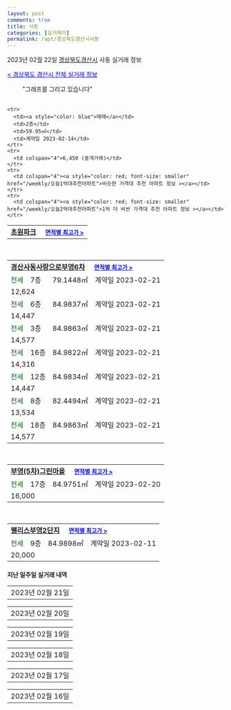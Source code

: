 ```yaml
---
layout: post
comments: true
title: 사동
categories: [실거래가]
permalink: /apt/경상북도경산시사동
---
```


2023년 02월 22일 <a href="/apt/경상북도경산시">경상북도경산시</a> 사동 실거래 정보

<a style="color: blue;" href="/apt/경상북도경산시">< 경상북도 경산시 전체 실거래 정보</a>

<script type="text/javascript">
  google.charts.load('current', {'packages':['corechart']});
  google.charts.setOnLoadCallback(drawChart);

  function drawChart() {
    var data = google.visualization.arrayToDataTable([['거래일', '매매', '전월세', '전매'], ['21-01', 1, 0, 0], ['21-02', 0, 1, 0], ['21-03', 0, 1, 0], ['21-04', 0, 1, 0], ['21-05', 0, 1, 0], ['21-06', 0, 1, 0], ['21-07', 0, 2, 0], ['21-08', 11, 12, 0], ['21-09', 2, 0, 0], ['21-10', 1, 1, 0], ['21-11', 1, 4, 0], ['21-12', 0, 1, 0], ['22-01', 0, 5, 0], ['22-02', 11, 82, 0], ['22-03', 22, 51, 0], ['22-04', 31, 38, 0], ['22-05', 21, 30, 0], ['22-06', 10, 27, 0], ['22-07', 23, 28, 0], ['22-08', 23, 47, 0], ['22-09', 17, 25, 0], ['22-10', 7, 32, 0], ['22-11', 6, 29, 0], ['22-12', 12, 120, 0], ['23-01', 5, 119, 0], ['23-02', 6, 85, 0]]);

    var options = {
      title: '최근 1년간 유형별 거래량 추이',
      legend: { position: 'bottom' }
    };

    setTimeout(function() {
        var chart = new google.visualization.LineChart(document.getElementById('columnchart_material'));
        chart.draw(data, (options));
        document.getElementById('loading').style.display = 'none';
    }, 200);

  }
</script>


<div id="loading" style="z-index:20; display: block; margin-left: 35px">"그래프를 그리고 있습니다"</div>
<div id="columnchart_material" style="width: 95%; margin-left: -35px; display: block"></div>
<!--<div style="width: 95%; margin-left: -35px; display: block">
      <script async src="https://pagead2.googlesyndication.com/pagead/js/adsbygoogle.js?client=ca-pub-3485438051770037"
          crossorigin="anonymous"></script>
      <ins class="adsbygoogle"
          style="display:block"
          data-ad-format="fluid"
          data-ad-layout-key="-fb+5w+4e-db+86"
          data-ad-client="ca-pub-3485438051770037"
          data-ad-slot="1827090281"></ins>
      <script>
          (adsbygoogle = window.adsbygoogle || []).push({});
      </script>
</div>-->
<br>
<table>
  <tr>
    <td colspan="4" style="font-weight: bold;"><a href="/apt/경상북도경산시사동초원파크">초원파크</a> &nbsp;&nbsp;&nbsp; <a style="color: blue; font-size: smaller;" href="/apt/경상북도경산시사동초원파크">면적별 최고가 ></a></td>
  </tr>
    
    <tr>
      <td><a style="color: blue">매매</a></td>
      <td>2층</td>
      <td>59.95㎡</td>
      <td>계약일 2023-02-14</td>
    </tr>
    <tr>
      <td colspan="4">6,450 (중개거래)</td>
    </tr>
    <tr>
      <td colspan="4"><a style="color: red; font-size: smaller" href="/weekly/오늘1억대추천아파트">비슷한 가격대 추천 아파트 정보 ></a></td>
    </tr>
    <tr>
      <td colspan="4"><a style="color: red; font-size: smaller" href="/weekly/오늘2억대추천아파트">1억 더 비싼 가격대 추천 아파트 정보 ></a></td>
    </tr>
      
</table>
<br>
<table>
  <tr>
    <td colspan="4" style="font-weight: bold;"><a href="/apt/경상북도경산시사동경산사동사랑으로부영6차">경산사동사랑으로부영6차</a> &nbsp;&nbsp;&nbsp; <a style="color: blue; font-size: smaller;" href="/apt/경상북도경산시사동경산사동사랑으로부영6차">면적별 최고가 ></a></td>
  </tr>
    
  <tr>
    <td><a style="color: darkgreen">전세</a></td>
    <td>7층</td>
    <td>79.1448㎡</td>
    <td>계약일 2023-02-21</td>
  </tr>
  <tr>
    <td colspan="4">12,624</td>
  </tr>
    
  <tr>
    <td><a style="color: darkgreen">전세</a></td>
    <td>6층</td>
    <td>84.9837㎡</td>
    <td>계약일 2023-02-21</td>
  </tr>
  <tr>
    <td colspan="4">14,447</td>
  </tr>
    
  <tr>
    <td><a style="color: darkgreen">전세</a></td>
    <td>3층</td>
    <td>84.9863㎡</td>
    <td>계약일 2023-02-21</td>
  </tr>
  <tr>
    <td colspan="4">14,577</td>
  </tr>
    
  <tr>
    <td><a style="color: darkgreen">전세</a></td>
    <td>16층</td>
    <td>84.9822㎡</td>
    <td>계약일 2023-02-21</td>
  </tr>
  <tr>
    <td colspan="4">14,316</td>
  </tr>
    
  <tr>
    <td><a style="color: darkgreen">전세</a></td>
    <td>12층</td>
    <td>84.9834㎡</td>
    <td>계약일 2023-02-21</td>
  </tr>
  <tr>
    <td colspan="4">14,447</td>
  </tr>
    
  <tr>
    <td><a style="color: darkgreen">전세</a></td>
    <td>8층</td>
    <td>82.4494㎡</td>
    <td>계약일 2023-02-21</td>
  </tr>
  <tr>
    <td colspan="4">13,534</td>
  </tr>
    
  <tr>
    <td><a style="color: darkgreen">전세</a></td>
    <td>18층</td>
    <td>84.9863㎡</td>
    <td>계약일 2023-02-21</td>
  </tr>
  <tr>
    <td colspan="4">14,577</td>
  </tr>
    
</table>
<br>
<table>
  <tr>
    <td colspan="4" style="font-weight: bold;"><a href="/apt/경상북도경산시사동부영(5차)그린마을">부영(5차)그린마을</a> &nbsp;&nbsp;&nbsp; <a style="color: blue; font-size: smaller;" href="/apt/경상북도경산시사동부영(5차)그린마을">면적별 최고가 ></a></td>
  </tr>
    
  <tr>
    <td><a style="color: darkgreen">전세</a></td>
    <td>17층</td>
    <td>84.9751㎡</td>
    <td>계약일 2023-02-20</td>
  </tr>
  <tr>
    <td colspan="4">16,000</td>
  </tr>
    
</table>
<br>
<table>
  <tr>
    <td colspan="4" style="font-weight: bold;"><a href="/apt/경상북도경산시사동팰리스부영2단지">팰리스부영2단지</a> &nbsp;&nbsp;&nbsp; <a style="color: blue; font-size: smaller;" href="/apt/경상북도경산시사동팰리스부영2단지">면적별 최고가 ></a></td>
  </tr>
    
  <tr>
    <td><a style="color: darkgreen">전세</a></td>
    <td>9층</td>
    <td>84.9898㎡</td>
    <td>계약일 2023-02-11</td>
  </tr>
  <tr>
    <td colspan="4">20,000</td>
  </tr>
    
</table>
    
<div style="margin-top: 20px; margin-bottom: 13px"><b>지난 일주일 실거래 내역</b></div>

  <table style="width: 100%; margin-bottom: 1px">
      <tr class="header">
        <td>2023년 02월 21일</td>
      </tr>
      <tr class="child" style="display: none">
        <td>
            
        <table>
          <tr>
            <td colspan="4" style="font-weight: bold;"><a href="https://search.naver.com/search.naver?query=부영1차">부영1차</a> &nbsp;&nbsp;&nbsp; <a style="color: blue; font-size: smaller;" href="/apt/경상북도경산시사동부영1차">면적별 최고가 ></a></td>            
          </tr>

          <tr>
            <td><a style="color: blue">매매</a></td>
            <td>15층</td>
            <td>50.186㎡</td>
            <td>계약일 2023-02-14</td>
          </tr>
          <tr>
            <td colspan="4">10,000 (중개거래)</td>
          </tr>
    
        </table>
        <table style="margin-top: 5px">
          <tr>
            <td colspan="4" style="font-weight: bold;"><a href="https://search.naver.com/search.naver?query=경산사동사랑으로부영6차">경산사동사랑으로부영6차</a> &nbsp;&nbsp;&nbsp; <a style="color: blue; font-size: smaller;" href="/apt/경상북도경산시사동경산사동사랑으로부영6차">면적별 최고가 ></a></td>            
          </tr>
    
          <tr>
            <td><a style="color: darkgoldenrod">월세</a></td>
            <td>17층</td>
            <td>84.9863㎡</td>
            <td>계약일 2023-01-30</td>
          </tr>
          <tr>
            <td colspan="4">80 (2,000)</td>
          </tr>
    
          <tr>
            <td><a style="color: darkgreen">전세</a></td>
            <td>13층</td>
            <td>84.9863㎡</td>
            <td>계약일 2023-02-17</td>
          </tr>
          <tr>
            <td colspan="4">14,577</td>
          </tr>
    
          <tr>
            <td><a style="color: darkgreen">전세</a></td>
            <td>9층</td>
            <td>84.9834㎡</td>
            <td>계약일 2023-02-20</td>
          </tr>
          <tr>
            <td colspan="4">14,447</td>
          </tr>
    
          <tr>
            <td><a style="color: darkgreen">전세</a></td>
            <td>4층</td>
            <td>84.9863㎡</td>
            <td>계약일 2023-02-20</td>
          </tr>
          <tr>
            <td colspan="4">14,577</td>
          </tr>
    
          <tr>
            <td><a style="color: darkgreen">전세</a></td>
            <td>10층</td>
            <td>79.1448㎡</td>
            <td>계약일 2023-02-20</td>
          </tr>
          <tr>
            <td colspan="4">12,624</td>
          </tr>
    
          <tr>
            <td><a style="color: darkgreen">전세</a></td>
            <td>15층</td>
            <td>84.9834㎡</td>
            <td>계약일 2023-02-20</td>
          </tr>
          <tr>
            <td colspan="4">14,447</td>
          </tr>
    
          <tr>
            <td><a style="color: darkgreen">전세</a></td>
            <td>15층</td>
            <td>84.9863㎡</td>
            <td>계약일 2023-02-20</td>
          </tr>
          <tr>
            <td colspan="4">14,577</td>
          </tr>
    
          <tr>
            <td><a style="color: darkgreen">전세</a></td>
            <td>2층</td>
            <td>79.1448㎡</td>
            <td>계약일 2023-02-20</td>
          </tr>
          <tr>
            <td colspan="4">12,624</td>
          </tr>
    
          <tr>
            <td><a style="color: darkgreen">전세</a></td>
            <td>14층</td>
            <td>84.9863㎡</td>
            <td>계약일 2023-02-20</td>
          </tr>
          <tr>
            <td colspan="4">14,577</td>
          </tr>
    
          <tr>
            <td><a style="color: darkgreen">전세</a></td>
            <td>16층</td>
            <td>84.9834㎡</td>
            <td>계약일 2023-02-20</td>
          </tr>
          <tr>
            <td colspan="4">14,064</td>
          </tr>
    
          <tr>
            <td><a style="color: darkgreen">전세</a></td>
            <td>5층</td>
            <td>84.9834㎡</td>
            <td>계약일 2023-02-20</td>
          </tr>
          <tr>
            <td colspan="4">14,447</td>
          </tr>
    
        </table>
    
        </td>
      </tr>
  </table>
    
  <table style="width: 100%; margin-bottom: 1px">
      <tr class="header">
        <td>2023년 02월 20일</td>
      </tr>
      <tr class="child" style="display: none">
        <td>
            
        <table>
          <tr>
            <td colspan="4" style="font-weight: bold;"><a href="https://search.naver.com/search.naver?query=실거래정보없음">실거래정보없음</a> &nbsp;&nbsp;&nbsp; <a style="color: blue; font-size: smaller;" href="/apt/{real_region}사동{name_without_space}"></a></td>            
          </tr>

        </table>
    
        </td>
      </tr>
  </table>
    
  <table style="width: 100%; margin-bottom: 1px">
      <tr class="header">
        <td>2023년 02월 19일</td>
      </tr>
      <tr class="child" style="display: none">
        <td>
            
        <table>
          <tr>
            <td colspan="4" style="font-weight: bold;"><a href="https://search.naver.com/search.naver?query=실거래정보없음">실거래정보없음</a> &nbsp;&nbsp;&nbsp; <a style="color: blue; font-size: smaller;" href="/apt/{real_region}사동{name_without_space}"></a></td>            
          </tr>

        </table>
    
        </td>
      </tr>
  </table>
    
  <table style="width: 100%; margin-bottom: 1px">
      <tr class="header">
        <td>2023년 02월 18일</td>
      </tr>
      <tr class="child" style="display: none">
        <td>
            
        <table>
          <tr>
            <td colspan="4" style="font-weight: bold;"><a href="https://search.naver.com/search.naver?query=경산사동사랑으로부영6차">경산사동사랑으로부영6차</a> &nbsp;&nbsp;&nbsp; <a style="color: blue; font-size: smaller;" href="/apt/경상북도경산시사동경산사동사랑으로부영6차">면적별 최고가 ></a></td>            
          </tr>

          <tr>
            <td><a style="color: darkgreen">전세</a></td>
            <td>9층</td>
            <td>84.9863㎡</td>
            <td>계약일 2023-02-17</td>
          </tr>
          <tr>
            <td colspan="4">14,577</td>
          </tr>
    
          <tr>
            <td><a style="color: darkgreen">전세</a></td>
            <td>4층</td>
            <td>82.4494㎡</td>
            <td>계약일 2023-02-17</td>
          </tr>
          <tr>
            <td colspan="4">13,110</td>
          </tr>
    
          <tr>
            <td><a style="color: darkgreen">전세</a></td>
            <td>5층</td>
            <td>84.9822㎡</td>
            <td>계약일 2023-02-17</td>
          </tr>
          <tr>
            <td colspan="4">14,316</td>
          </tr>
    
          <tr>
            <td><a style="color: darkgreen">전세</a></td>
            <td>15층</td>
            <td>79.1448㎡</td>
            <td>계약일 2023-02-17</td>
          </tr>
          <tr>
            <td colspan="4">12,156</td>
          </tr>
    
          <tr>
            <td><a style="color: darkgreen">전세</a></td>
            <td>14층</td>
            <td>82.4494㎡</td>
            <td>계약일 2023-02-17</td>
          </tr>
          <tr>
            <td colspan="4">13,534</td>
          </tr>
    
        </table>
        <table style="margin-top: 5px">
          <tr>
            <td colspan="4" style="font-weight: bold;"><a href="https://search.naver.com/search.naver?query=부영1차">부영1차</a> &nbsp;&nbsp;&nbsp; <a style="color: blue; font-size: smaller;" href="/apt/경상북도경산시사동부영1차">면적별 최고가 ></a></td>            
          </tr>
    
          <tr>
            <td><a style="color: darkgreen">전세</a></td>
            <td>2층</td>
            <td>50.186㎡</td>
            <td>계약일 2023-02-17</td>
          </tr>
          <tr>
            <td colspan="4">7,854</td>
          </tr>
    
        </table>
    
        </td>
      </tr>
  </table>
    
  <table style="width: 100%; margin-bottom: 1px">
      <tr class="header">
        <td>2023년 02월 17일</td>
      </tr>
      <tr class="child" style="display: none">
        <td>
            
        <table>
          <tr>
            <td colspan="4" style="font-weight: bold;"><a href="https://search.naver.com/search.naver?query=경산사동사랑으로부영6차">경산사동사랑으로부영6차</a> &nbsp;&nbsp;&nbsp; <a style="color: blue; font-size: smaller;" href="/apt/경상북도경산시사동경산사동사랑으로부영6차">면적별 최고가 ></a></td>            
          </tr>

          <tr>
            <td><a style="color: darkgreen">전세</a></td>
            <td>5층</td>
            <td>82.4494㎡</td>
            <td>계약일 2023-02-10</td>
          </tr>
          <tr>
            <td colspan="4">13,110</td>
          </tr>
    
          <tr>
            <td><a style="color: darkgreen">전세</a></td>
            <td>5층</td>
            <td>84.9834㎡</td>
            <td>계약일 2023-02-16</td>
          </tr>
          <tr>
            <td colspan="4">14,767</td>
          </tr>
    
          <tr>
            <td><a style="color: darkgreen">전세</a></td>
            <td>10층</td>
            <td>82.4494㎡</td>
            <td>계약일 2023-02-16</td>
          </tr>
          <tr>
            <td colspan="4">13,534</td>
          </tr>
    
          <tr>
            <td><a style="color: darkgreen">전세</a></td>
            <td>7층</td>
            <td>79.1448㎡</td>
            <td>계약일 2023-02-16</td>
          </tr>
          <tr>
            <td colspan="4">12,624</td>
          </tr>
    
          <tr>
            <td><a style="color: darkgreen">전세</a></td>
            <td>16층</td>
            <td>84.9863㎡</td>
            <td>계약일 2023-02-16</td>
          </tr>
          <tr>
            <td colspan="4">14,577</td>
          </tr>
    
          <tr>
            <td><a style="color: darkgreen">전세</a></td>
            <td>5층</td>
            <td>79.1448㎡</td>
            <td>계약일 2023-02-16</td>
          </tr>
          <tr>
            <td colspan="4">12,624</td>
          </tr>
    
          <tr>
            <td><a style="color: darkgreen">전세</a></td>
            <td>18층</td>
            <td>84.9863㎡</td>
            <td>계약일 2023-02-16</td>
          </tr>
          <tr>
            <td colspan="4">14,577</td>
          </tr>
    
        </table>
        <table style="margin-top: 5px">
          <tr>
            <td colspan="4" style="font-weight: bold;"><a href="https://search.naver.com/search.naver?query=부영2차">부영2차</a> &nbsp;&nbsp;&nbsp; <a style="color: blue; font-size: smaller;" href="/apt/경상북도경산시사동부영2차">면적별 최고가 ></a></td>            
          </tr>
    
          <tr>
            <td><a style="color: darkgoldenrod">월세</a></td>
            <td>3층</td>
            <td>84.9768㎡</td>
            <td>계약일 2023-01-20</td>
          </tr>
          <tr>
            <td colspan="4">65 (2,000)</td>
          </tr>
    
        </table>
    
        </td>
      </tr>
  </table>
    
  <table style="width: 100%; margin-bottom: 1px">
      <tr class="header">
        <td>2023년 02월 16일</td>
      </tr>
      <tr class="child" style="display: none">
        <td>
            
        <table>
          <tr>
            <td colspan="4" style="font-weight: bold;"><a href="https://search.naver.com/search.naver?query=경산사동사랑으로부영6차">경산사동사랑으로부영6차</a> &nbsp;&nbsp;&nbsp; <a style="color: blue; font-size: smaller;" href="/apt/경상북도경산시사동경산사동사랑으로부영6차">면적별 최고가 ></a></td>            
          </tr>

          <tr>
            <td><a style="color: darkgreen">전세</a></td>
            <td>6층</td>
            <td>79.1448㎡</td>
            <td>계약일 2023-01-11</td>
          </tr>
          <tr>
            <td colspan="4">12,624</td>
          </tr>
    
          <tr>
            <td><a style="color: darkgreen">전세</a></td>
            <td>5층</td>
            <td>84.9834㎡</td>
            <td>계약일 2023-02-15</td>
          </tr>
          <tr>
            <td colspan="4">14,447</td>
          </tr>
    
          <tr>
            <td><a style="color: darkgreen">전세</a></td>
            <td>12층</td>
            <td>84.9863㎡</td>
            <td>계약일 2023-02-15</td>
          </tr>
          <tr>
            <td colspan="4">14,577</td>
          </tr>
    
        </table>
        <table style="margin-top: 5px">
          <tr>
            <td colspan="4" style="font-weight: bold;"><a href="https://search.naver.com/search.naver?query=계양우방맨션">계양우방맨션</a> &nbsp;&nbsp;&nbsp; <a style="color: blue; font-size: smaller;" href="/apt/경상북도경산시사동계양우방맨션">면적별 최고가 ></a></td>            
          </tr>
    
          <tr>
            <td><a style="color: darkgoldenrod">월세</a></td>
            <td>9층</td>
            <td>84.97㎡</td>
            <td>계약일 2023-02-14</td>
          </tr>
          <tr>
            <td colspan="4">10 (10,000)</td>
          </tr>
    
        </table>
        <table style="margin-top: 5px">
          <tr>
            <td colspan="4" style="font-weight: bold;"><a href="https://search.naver.com/search.naver?query=사동2지구화성파크드림">사동2지구화성파크드림</a> &nbsp;&nbsp;&nbsp; <a style="color: blue; font-size: smaller;" href="/apt/경상북도경산시사동사동2지구화성파크드림">면적별 최고가 ></a></td>            
          </tr>
    
          <tr>
            <td><a style="color: darkgreen">전세</a></td>
            <td>17층</td>
            <td>130.6372㎡</td>
            <td>계약일 2023-02-13</td>
          </tr>
          <tr>
            <td colspan="4">29,000</td>
          </tr>
    
        </table>
        <table style="margin-top: 5px">
          <tr>
            <td colspan="4" style="font-weight: bold;"><a href="https://search.naver.com/search.naver?query=초원파크">초원파크</a> &nbsp;&nbsp;&nbsp; <a style="color: blue; font-size: smaller;" href="/apt/경상북도경산시사동초원파크">면적별 최고가 ></a></td>            
          </tr>
    
          <tr>
            <td><a style="color: darkgoldenrod">월세</a></td>
            <td>9층</td>
            <td>59.95㎡</td>
            <td>계약일 2023-02-04</td>
          </tr>
          <tr>
            <td colspan="4">37 (500)</td>
          </tr>
    
        </table>
    
        </td>
      </tr>
  </table>
    

